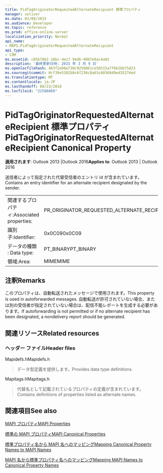 ```yaml
---
title: PidTagOriginatorRequestedAlternateRecipient 標準プロパティ
manager: soliver
ms.date: 03/09/2015
ms.audience: Developer
ms.topic: reference
ms.prod: office-online-server
localization_priority: Normal
api_name:
- MAPI.PidTagOriginatorRequestedAlternateRecipient
api_type:
- COM
ms.assetid: c85b7862-18bc-4e17-94db-9097e0ac4a02
description: '最終更新日時: 2015 年 3 月 9 日'
ms.openlocfilehash: 463f2eb6e730c9250861ce50515a7f662bb75d23
ms.sourcegitcommit: 0cf39e5382b8c6f236c8a63c6036849ed3527ded
ms.translationtype: MT
ms.contentlocale: ja-JP
ms.lasthandoff: 08/23/2018
ms.locfileid: "22588868"
---
```

# <a name="pidtagoriginatorrequestedalternaterecipient-canonical-property"></a><span data-ttu-id="a8fa6-103">PidTagOriginatorRequestedAlternateRecipient 標準プロパティ</span><span class="sxs-lookup"><span data-stu-id="a8fa6-103">PidTagOriginatorRequestedAlternateRecipient Canonical Property</span></span>

  
  
<span data-ttu-id="a8fa6-104">**適用されます**: Outlook 2013 |Outlook 2016</span><span class="sxs-lookup"><span data-stu-id="a8fa6-104">**Applies to**: Outlook 2013 | Outlook 2016</span></span> 
  
<span data-ttu-id="a8fa6-105">送信者によって指定された代替受信者のエントリ id が含まれています。</span><span class="sxs-lookup"><span data-stu-id="a8fa6-105">Contains an entry identifier for an alternate recipient designated by the sender.</span></span>
  
|||
|:-----|:-----|
|<span data-ttu-id="a8fa6-106">関連するプロパティ:</span><span class="sxs-lookup"><span data-stu-id="a8fa6-106">Associated properties:</span></span>  <br/> |<span data-ttu-id="a8fa6-107">PR_ORIGINATOR_REQUESTED_ALTERNATE_RECIPIENT</span><span class="sxs-lookup"><span data-stu-id="a8fa6-107">PR_ORIGINATOR_REQUESTED_ALTERNATE_RECIPIENT</span></span>  <br/> |
|<span data-ttu-id="a8fa6-108">識別子:</span><span class="sxs-lookup"><span data-stu-id="a8fa6-108">Identifier:</span></span>  <br/> |<span data-ttu-id="a8fa6-109">0x0C09</span><span class="sxs-lookup"><span data-stu-id="a8fa6-109">0x0C09</span></span>  <br/> |
|<span data-ttu-id="a8fa6-110">データの種類 : </span><span class="sxs-lookup"><span data-stu-id="a8fa6-110">Data type:</span></span>  <br/> |<span data-ttu-id="a8fa6-111">PT_BINARY</span><span class="sxs-lookup"><span data-stu-id="a8fa6-111">PT_BINARY</span></span>  <br/> |
|<span data-ttu-id="a8fa6-112">領域:</span><span class="sxs-lookup"><span data-stu-id="a8fa6-112">Area:</span></span>  <br/> |<span data-ttu-id="a8fa6-113">MIME</span><span class="sxs-lookup"><span data-stu-id="a8fa6-113">MIME</span></span>  <br/> |
   
## <a name="remarks"></a><span data-ttu-id="a8fa6-114">注釈</span><span class="sxs-lookup"><span data-stu-id="a8fa6-114">Remarks</span></span>

<span data-ttu-id="a8fa6-115">このプロパティは、自動転送されたメッセージで使用されます。</span><span class="sxs-lookup"><span data-stu-id="a8fa6-115">This property is used in autoforwarded messages.</span></span> <span data-ttu-id="a8fa6-116">自動転送が許可されていない場合、または別の受信者が指定されていない場合は、配信不能レポートを生成する必要があります。</span><span class="sxs-lookup"><span data-stu-id="a8fa6-116">If autoforwarding is not permitted or if no alternate recipient has been designated, a nondelivery report should be generated.</span></span>
  
## <a name="related-resources"></a><span data-ttu-id="a8fa6-117">関連リソース</span><span class="sxs-lookup"><span data-stu-id="a8fa6-117">Related resources</span></span>

### <a name="header-files"></a><span data-ttu-id="a8fa6-118">ヘッダー ファイル</span><span class="sxs-lookup"><span data-stu-id="a8fa6-118">Header files</span></span>

<span data-ttu-id="a8fa6-119">Mapidefs.h</span><span class="sxs-lookup"><span data-stu-id="a8fa6-119">Mapidefs.h</span></span>
  
> <span data-ttu-id="a8fa6-120">データ型定義を提供します。</span><span class="sxs-lookup"><span data-stu-id="a8fa6-120">Provides data type definitions.</span></span>
    
<span data-ttu-id="a8fa6-121">Mapitags.h</span><span class="sxs-lookup"><span data-stu-id="a8fa6-121">Mapitags.h</span></span>
  
> <span data-ttu-id="a8fa6-122">代替名として記載されているプロパティの定義が含まれています。</span><span class="sxs-lookup"><span data-stu-id="a8fa6-122">Contains definitions of properties listed as alternate names.</span></span>
    
## <a name="see-also"></a><span data-ttu-id="a8fa6-123">関連項目</span><span class="sxs-lookup"><span data-stu-id="a8fa6-123">See also</span></span>



[<span data-ttu-id="a8fa6-124">MAPI プロパティ</span><span class="sxs-lookup"><span data-stu-id="a8fa6-124">MAPI Properties</span></span>](mapi-properties.md)
  
[<span data-ttu-id="a8fa6-125">標準の MAPI プロパティ</span><span class="sxs-lookup"><span data-stu-id="a8fa6-125">MAPI Canonical Properties</span></span>](mapi-canonical-properties.md)
  
[<span data-ttu-id="a8fa6-126">標準プロパティ名から MAPI 名へのマッピング</span><span class="sxs-lookup"><span data-stu-id="a8fa6-126">Mapping Canonical Property Names to MAPI Names</span></span>](mapping-canonical-property-names-to-mapi-names.md)
  
[<span data-ttu-id="a8fa6-127">MAPI 名から標準プロパティ名へのマッピング</span><span class="sxs-lookup"><span data-stu-id="a8fa6-127">Mapping MAPI Names to Canonical Property Names</span></span>](mapping-mapi-names-to-canonical-property-names.md)

